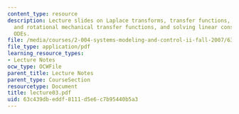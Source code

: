 ```yaml
---
content_type: resource
description: Lecture slides on Laplace transforms, transfer functions, translational
  and rotational mechanical transfer functions, and solving linear constant-coefficient
  ODEs.
file: /media/courses/2-004-systems-modeling-and-control-ii-fall-2007/63c439dbeddf8111d5e6c7b95440b5a3_lecture03.pdf
file_type: application/pdf
learning_resource_types:
- Lecture Notes
ocw_type: OCWFile
parent_title: Lecture Notes
parent_type: CourseSection
resourcetype: Document
title: lecture03.pdf
uid: 63c439db-eddf-8111-d5e6-c7b95440b5a3
---
```

